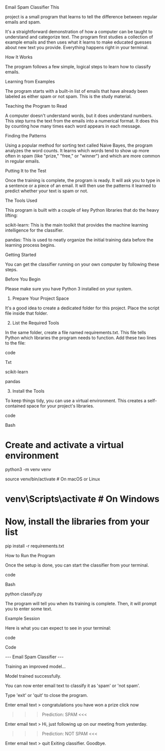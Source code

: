 Email Spam Classifier
This 

project is a small program that learns to tell the difference between regular emails and spam.

It's a straightforward demonstration of how a computer can be taught to understand and categorize text. The program first studies a collection of example emails and then uses what it learns to make educated guesses about new text you provide. Everything happens right in your terminal.

How It Works

The program follows a few simple, logical steps to learn how to classify emails.

Learning from Examples

The program starts with a built-in list of emails that have already been labeled as either spam or not spam. This is the study material.

Teaching the Program to Read

A computer doesn't understand words, but it does understand numbers. This step turns the text from the emails into a numerical format. It does this by counting how many times each word appears in each message.

Finding the Patterns

Using a popular method for sorting text called Naive Bayes, the program analyzes the word counts. It learns which words tend to show up more often in spam (like "prize," "free," or "winner") and which are more common in regular emails.

Putting It to the Test

Once the training is complete, the program is ready. It will ask you to type in a sentence or a piece of an email. It will then use the patterns it learned to predict whether your text is spam or not.

The Tools Used

This program is built with a couple of key Python libraries that do the heavy lifting:

scikit-learn: This is the main toolkit that provides the machine learning intelligence for the classifier.

pandas: This is used to neatly organize the initial training data before the learning process begins.

Getting Started

You can get the classifier running on your own computer by following these steps.

Before You Begin

Please make sure you have Python 3 installed on your system.

1. Prepare Your Project Space

It's a good idea to create a dedicated folder for this project. Place the script file inside that folder.

2. List the Required Tools

In the same folder, create a file named requirements.txt. This file tells Python which libraries the program needs to function. Add these two lines to the file:

code

Txt

scikit-learn

pandas

3. Install the Tools

To keep things tidy, you can use a virtual environment. This creates a self-contained space for your project's libraries.

code

Bash

# Create and activate a virtual environment

python3 -m venv venv

source venv/bin/activate  # On macOS or Linux

# venv\Scripts\activate    # On Windows

# Now, install the libraries from your list

pip install -r requirements.txt

How to Run the Program

Once the setup is done, you can start the classifier from your terminal.

code

Bash

python classify.py

The program will tell you when its training is complete. Then, it will prompt you to enter some text.

Example Session

Here is what you can expect to see in your terminal:

code

Code

--- Email Spam Classifier ---

Training an improved model...

Model trained successfully.

You can now enter email text to classify it as 'spam' or 'not spam'.

Type 'exit' or 'quit' to close the program.

Enter email text > congratulations you have won a prize click now

   >>> Prediction: SPAM <<<

Enter email text > Hi, just following up on our meeting from yesterday.

   >>> Prediction: NOT SPAM <<<

Enter email text > quit
Exiting classifier. Goodbye.
